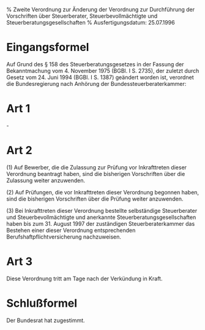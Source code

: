 % Zweite Verordnung zur Änderung der Verordnung zur Durchführung der Vorschriften über Steuerberater, Steuerbevollmächtigte und Steuerberatungsgesellschaften
% Ausfertigungsdatum: 25.07.1996
 
# Eingangsformel

Auf Grund des § 158 des Steuerberatungsgesetzes in der Fassung der Bekanntmachung vom 4. November 1975 (BGBl. I S. 2735), der zuletzt durch Gesetz vom 24. Juni 1994 (BGBl. I S. 1387) geändert worden ist, verordnet die Bundesregierung nach Anhörung der Bundessteuerberaterkammer:

# Art 1

\-

# Art 2

(1) Auf Bewerber, die die Zulassung zur Prüfung vor Inkrafttreten dieser Verordnung beantragt haben, sind die bisherigen Vorschriften über die Zulassung weiter anzuwenden.

(2) Auf Prüfungen, die vor Inkrafttreten dieser Verordnung begonnen haben, sind die bisherigen Vorschriften über die Prüfung weiter anzuwenden.

(3) Bei Inkrafttreten dieser Verordnung bestellte selbständige Steuerberater und Steuerbevollmächtigte und anerkannte Steuerberatungsgesellschaften haben bis zum 31. August 1997 der zuständigen Steuerberaterkammer das Bestehen einer dieser Verordnung entsprechenden Berufshaftpflichtversicherung nachzuweisen.

# Art 3

Diese Verordnung tritt am Tage nach der Verkündung in Kraft.

# Schlußformel

Der Bundesrat hat zugestimmt.
